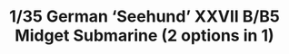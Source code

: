 ---
layout: product
title: "1/35 German ‘Seehund’ XXVII B/B5 Midget Submarine (2 options in 1)"
price: "TBA" 
desc: "Maketa"
img_path: "/assets/img/BRNC35053.webp"
brand: "Bronco"
available: false
special_offer: false
new: false
soon: false
cat: "010000"
subcat: "015800"
subsubcat: "0N/A"
sifra: "BRNC35053"
popular: false
---